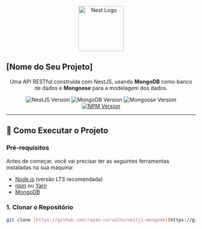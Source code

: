 <p align="center">
  <a href="http://nestjs.com/" target="blank"><img src="https://nestjs.com/img/logo-small.svg" width="120" alt="Nest Logo" /></a>
</p>

## [Nome do Seu Projeto]

<p align="center">
    Uma API RESTful construída com NestJS, usando <b>MongoDB</b> como banco de dados e <b>Mongoose</b> para a modelagem dos dados. 
</p>

<p align="center">
  <img src="https://img.shields.io/badge/nestjs-6.0.0-red?logo=nestjs" alt="NestJS Version"/>
  <img src="https://img.shields.io/badge/mongodb-4.0.0-green?logo=mongodb" alt="MongoDB Version"/>
  <img src="https://img.shields.io/badge/mongoose-6.0.0-blue?logo=mongoose" alt="Mongoose Version"/>
  <a href="https://www.npmjs.com/~nestjscore" target="_blank"><img src="https://img.shields.io/npm/v/@nestjs/core.svg" alt="NPM Version" /></a>
</p>

---

## 🚀 Como Executar o Projeto

### Pré-requisitos

Antes de começar, você vai precisar ter as seguintes ferramentas instaladas na sua máquina:

- [Node.js](https://nodejs.org/en/) (versão LTS recomendada)
- [npm](https://www.npmjs.com/) ou [Yarn](https://yarnpkg.com/)
- [MongoDB](https://www.mongodb.com/try/download/community)

### 1. Clonar o Repositório

```bash
git clone [https://github.com/rayan-carvalho/nestjs-mongodb](https://github.com/rayan-carvalho/nestjs-mongodb)
```
